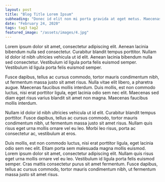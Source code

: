```yaml
---
layout: post
title: "Blog Title Lorem Ipsum"
subheading: "Donec id elit non mi porta gravida at eget metus. Maecenas faucibus mollis interdum. Nullam id dolor id nibh ultricies vehicula ut id elit. Duis mollis, est non commodo luctus, nisi erat porttitor ligula, eget lacinia odio sem nec elit."
date: "February 24, 2020"
tags: tag3 tag2
featured_image: "/assets/images/4.jpg"
---
```

Lorem ipsum dolor sit amet, consectetur adipiscing elit. Aenean lacinia bibendum nulla sed consectetur. Curabitur blandit tempus porttitor. Nullam id dolor id nibh ultricies vehicula ut id elit. Aenean lacinia bibendum nulla sed consectetur. Vestibulum id ligula porta felis euismod semper. Vestibulum id ligula porta felis euismod semper.

Fusce dapibus, tellus ac cursus commodo, tortor mauris condimentum nibh, ut fermentum massa justo sit amet risus. Nulla vitae elit libero, a pharetra augue. Maecenas faucibus mollis interdum. Duis mollis, est non commodo luctus, nisi erat porttitor ligula, eget lacinia odio sem nec elit. Maecenas sed diam eget risus varius blandit sit amet non magna. Maecenas faucibus mollis interdum.

Nullam id dolor id nibh ultricies vehicula ut id elit. Curabitur blandit tempus porttitor. Fusce dapibus, tellus ac cursus commodo, tortor mauris condimentum nibh, ut fermentum massa justo sit amet risus. Nullam quis risus eget urna mollis ornare vel eu leo. Morbi leo risus, porta ac consectetur ac, vestibulum at eros.

Duis mollis, est non commodo luctus, nisi erat porttitor ligula, eget lacinia odio sem nec elit. Etiam porta sem malesuada magna mollis euismod. Lorem ipsum dolor sit amet, consectetur adipiscing elit. Nullam quis risus eget urna mollis ornare vel eu leo. Vestibulum id ligula porta felis euismod semper. Cras mattis consectetur purus sit amet fermentum. Fusce dapibus, tellus ac cursus commodo, tortor mauris condimentum nibh, ut fermentum massa justo sit amet risus.